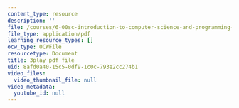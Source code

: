 ```yaml
---
content_type: resource
description: ''
file: /courses/6-00sc-introduction-to-computer-science-and-programming-spring-2011/8afd0a4015c50df91c0c793e2cc274b1_8I0BmT1ccuw.pdf
file_type: application/pdf
learning_resource_types: []
ocw_type: OCWFile
resourcetype: Document
title: 3play pdf file
uid: 8afd0a40-15c5-0df9-1c0c-793e2cc274b1
video_files:
  video_thumbnail_file: null
video_metadata:
  youtube_id: null
---
```

